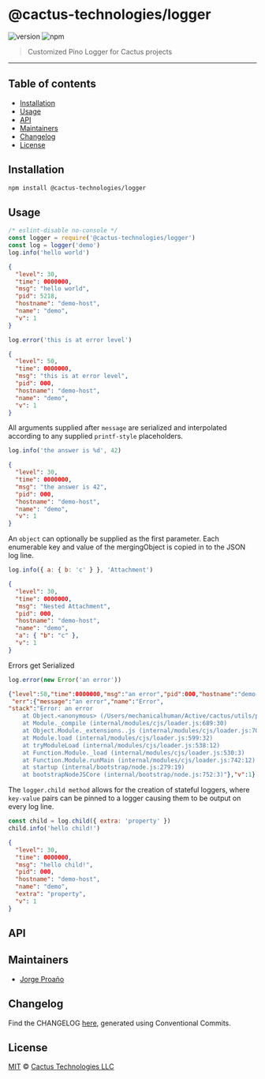 # @cactus-technologies/logger

![version](https://img.shields.io/badge/version-2.2.1-green.svg)
![npm](https://img.shields.io/badge/npm-private-red.svg)

> Customized Pino Logger for Cactus projects

---

## Table of contents

- [Installation](#installation)
- [Usage](#usage)
- [API](#api)
- [Maintainers](#maintainers)
- [Changelog](#changelog)
- [License](#license)

## Installation

```sh
npm install @cactus-technologies/logger
```

## Usage

```javascript
/* eslint-disable no-console */
const logger = require('@cactus-technologies/logger')
const log = logger('demo')
log.info('hello world')
```

```json
{
  "level": 30,
  "time": 0000000,
  "msg": "hello world",
  "pid": 5218,
  "hostname": "demo-host",
  "name": "demo",
  "v": 1
}
```

```javascript
log.error('this is at error level')
```

```json
{
  "level": 50,
  "time": 0000000,
  "msg": "this is at error level",
  "pid": 000,
  "hostname": "demo-host",
  "name": "demo",
  "v": 1
}
```

All arguments supplied after `message` are serialized and interpolated according to any supplied `printf-style` placeholders.

```javascript
log.info('the answer is %d', 42)
```

```json
{
  "level": 30,
  "time": 0000000,
  "msg": "the answer is 42",
  "pid": 000,
  "hostname": "demo-host",
  "name": "demo",
  "v": 1
}
```

An `object` can optionally be supplied as the first parameter. Each enumerable key and value of the mergingObject is copied in to the JSON log line.

```javascript
log.info({ a: { b: 'c' } }, 'Attachment')
```

```json
{
  "level": 30,
  "time": 0000000,
  "msg": "Nested Attachment",
  "pid": 000,
  "hostname": "demo-host",
  "name": "demo",
  "a": { "b": "c" },
  "v": 1
}
```

Errors get Serialized

```javascript
log.error(new Error('an error'))
```

```json
{"level":50,"time":0000000,"msg":"an error","pid":000,"hostname":"demo-host","name":"demo",
 "err":{"message":"an error","name":"Error",
"stack":"Error: an error
    at Object.<anonymous> (/Users/mechanicalhuman/Active/cactus/utils/packages/logger/example.js:12:11)
    at Module._compile (internal/modules/cjs/loader.js:689:30)
    at Object.Module._extensions..js (internal/modules/cjs/loader.js:700:10)
    at Module.load (internal/modules/cjs/loader.js:599:32)
    at tryModuleLoad (internal/modules/cjs/loader.js:538:12)
    at Function.Module._load (internal/modules/cjs/loader.js:530:3)
    at Function.Module.runMain (internal/modules/cjs/loader.js:742:12)
    at startup (internal/bootstrap/node.js:279:19)
    at bootstrapNodeJSCore (internal/bootstrap/node.js:752:3)"},"v":1}
```

The `logger.child method` allows for the creation of stateful loggers, where `key-value` pairs can be pinned to a logger causing them to be output on every log line.

```javascript
const child = log.child({ extra: 'property' })
child.info('hello child!')
```

```json
{
  "level": 30,
  "time": 0000000,
  "msg": "hello child!",
  "pid": 000,
  "hostname": "demo-host",
  "name": "demo",
  "extra": "property",
  "v": 1
}
```

## API

## Maintainers

- [Jorge Proaño](mailto:jorge@cactus.is)

## Changelog

Find the CHANGELOG [here](CHANGELOG.md), generated using Conventional Commits.

## License

[MIT](LICENSE) © [Cactus Technologies LLC](http://www.cactus.is)
